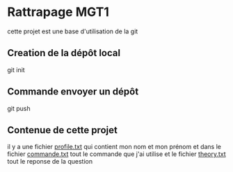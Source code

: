 # Rattrapage MGT1
cette projet est une base d'utilisation de la git 
## Creation de la dépôt local
git init 
## Commande envoyer un dépôt
git push
## Contenue de cette projet
il y a une fichier [profile.txt](https://github.com/Vohizy/MGT1/blob/main/profile.txt) qui contient mon nom et mon prénom
et dans le fichier [commande.txt](https://github.com/Vohizy/MGT1/blob/main/commands.txt) tout le commande que j'ai utilise 
et le fichier [theory.txt](https://github.com/Vohizy/MGT1/blob/main/theory.txt) tout le reponse de la question
